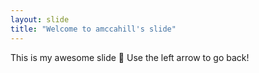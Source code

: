 ```yaml
---
layout: slide
title: "Welcome to amccahill's slide"
---
```

This is my awesome slide :tada:
Use the left arrow to go back!
